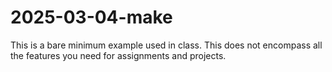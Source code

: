# 2025-03-04-make

This is a bare minimum example used in class.
This does not encompass all the features you need for assignments and projects.
